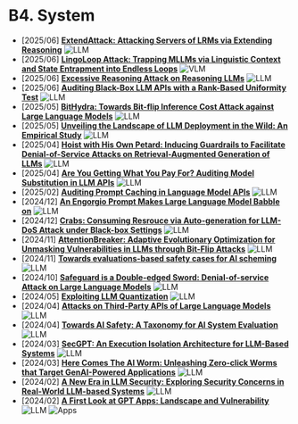 # B4. System
- [2025/06] **[ExtendAttack: Attacking Servers of LRMs via Extending Reasoning](https://arxiv.org/abs/2506.13737)** ![LLM](https://img.shields.io/badge/LLM-589cf4)
- [2025/06] **[LingoLoop Attack: Trapping MLLMs via Linguistic Context and State Entrapment into Endless Loops](https://arxiv.org/abs/2506.14493)** ![VLM](https://img.shields.io/badge/VLM-c7688b)
- [2025/06] **[Excessive Reasoning Attack on Reasoning LLMs](https://arxiv.org/abs/2506.14374)** ![LLM](https://img.shields.io/badge/LLM-589cf4)
- [2025/06] **[Auditing Black-Box LLM APIs with a Rank-Based Uniformity Test](https://arxiv.org/abs/2506.06975)** ![LLM](https://img.shields.io/badge/LLM-589cf4)
- [2025/05] **[BitHydra: Towards Bit-flip Inference Cost Attack against Large Language Models](https://arxiv.org/abs/2505.16670)** ![LLM](https://img.shields.io/badge/LLM-589cf4)
- [2025/05] **[Unveiling the Landscape of LLM Deployment in the Wild: An Empirical Study](https://arxiv.org/abs/2505.02502)** ![LLM](https://img.shields.io/badge/LLM-589cf4)
- [2025/04] **[Hoist with His Own Petard: Inducing Guardrails to Facilitate Denial-of-Service Attacks on Retrieval-Augmented Generation of LLMs](https://arxiv.org/abs/2504.21680)** ![LLM](https://img.shields.io/badge/LLM-589cf4)
- [2025/04] **[Are You Getting What You Pay For? Auditing Model Substitution in LLM APIs](https://arxiv.org/abs/2504.04715)** ![LLM](https://img.shields.io/badge/LLM-589cf4)
- [2025/02] **[Auditing Prompt Caching in Language Model APIs](https://arxiv.org/abs/2502.07776)** ![LLM](https://img.shields.io/badge/LLM-589cf4)
- [2024/12] **[An Engorgio Prompt Makes Large Language Model Babble on](https://arxiv.org/abs/2412.19394)** ![LLM](https://img.shields.io/badge/LLM-589cf4)
- [2024/12] **[Crabs: Consuming Resrouce via Auto-generation for LLM-DoS Attack under Black-box Settings](https://arxiv.org/abs/2412.13879)** ![LLM](https://img.shields.io/badge/LLM-589cf4)
- [2024/11] **[AttentionBreaker: Adaptive Evolutionary Optimization for Unmasking Vulnerabilities in LLMs through Bit-Flip Attacks](https://arxiv.org/abs/2411.13757)** ![LLM](https://img.shields.io/badge/LLM-589cf4)
- [2024/11] **[Towards evaluations-based safety cases for AI scheming](https://arxiv.org/abs/2411.03336)** ![LLM](https://img.shields.io/badge/LLM-589cf4)
- [2024/10] **[Safeguard is a Double-edged Sword: Denial-of-service Attack on Large Language Models](https://arxiv.org/abs/2410.02916)** ![LLM](https://img.shields.io/badge/LLM-589cf4)
- [2024/05] **[Exploiting LLM Quantization](https://arxiv.org/abs/2405.18137)** ![LLM](https://img.shields.io/badge/LLM-589cf4)
- [2024/04] **[Attacks on Third-Party APIs of Large Language Models](https://arxiv.org/abs/2404.16891)** ![LLM](https://img.shields.io/badge/LLM-589cf4)
- [2024/04] **[Towards AI Safety: A Taxonomy for AI System Evaluation](https://arxiv.org/html/2404.05388v1)** ![LLM](https://img.shields.io/badge/LLM-589cf4)
- [2024/03] **[SecGPT: An Execution Isolation Architecture for LLM-Based Systems](https://arxiv.org/abs/2403.04960)** ![LLM](https://img.shields.io/badge/LLM-589cf4)
- [2024/03] **[Here Comes The AI Worm: Unleashing Zero-click Worms that Target GenAI-Powered Applications](https://arxiv.org/abs/2403.02817)** ![LLM](https://img.shields.io/badge/LLM-589cf4)
- [2024/02] **[A New Era in LLM Security: Exploring Security Concerns in Real-World LLM-based Systems](https://arxiv.org/abs/2402.18649)** ![LLM](https://img.shields.io/badge/LLM-589cf4)
- [2024/02] **[A First Look at GPT Apps: Landscape and Vulnerability](https://arxiv.org/abs/2402.15105)** ![LLM](https://img.shields.io/badge/LLM-589cf4) ![Apps](https://img.shields.io/badge/Apps-87b800)
